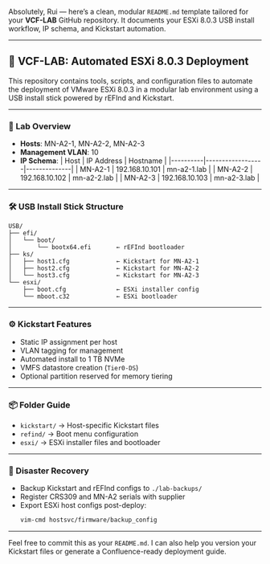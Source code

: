 Absolutely, Rui — here’s a clean, modular `README.md` template tailored for your **VCF-LAB** GitHub repository. It documents your ESXi 8.0.3 USB install workflow, IP schema, and Kickstart automation.

---

## 📘 VCF-LAB: Automated ESXi 8.0.3 Deployment

This repository contains tools, scripts, and configuration files to automate the deployment of VMware ESXi 8.0.3 in a modular lab environment using a USB install stick powered by rEFInd and Kickstart.

---

### 🧭 Lab Overview

- **Hosts**: MN-A2-1, MN-A2-2, MN-A2-3
- **Management VLAN**: 10
- **IP Schema**:
  | Host     | IP Address       | Hostname     |
  |----------|------------------|--------------|
  | MN-A2-1  | 192.168.10.101   | mn-a2-1.lab  |
  | MN-A2-2  | 192.168.10.102   | mn-a2-2.lab  |
  | MN-A2-3  | 192.168.10.103   | mn-a2-3.lab  |

---

### 🛠 USB Install Stick Structure

```
USB/
├── efi/
│   └── boot/
│       └── bootx64.efi       ← rEFInd bootloader
├── ks/
│   ├── host1.cfg             ← Kickstart for MN-A2-1
│   ├── host2.cfg             ← Kickstart for MN-A2-2
│   └── host3.cfg             ← Kickstart for MN-A2-3
└── esxi/
    ├── boot.cfg              ← ESXi installer config
    └── mboot.c32             ← ESXi bootloader
```

---

### ⚙️ Kickstart Features

- Static IP assignment per host
- VLAN tagging for management
- Automated install to 1 TB NVMe
- VMFS datastore creation (`Tier0-DS`)
- Optional partition reserved for memory tiering

---

### 📦 Folder Guide

- `kickstart/` → Host-specific Kickstart files
- `refind/` → Boot menu configuration
- `esxi/` → ESXi installer files and bootloader

---

### 🧯 Disaster Recovery

- Backup Kickstart and rEFInd configs to `./lab-backups/`
- Register CRS309 and MN-A2 serials with supplier
- Export ESXi host configs post-deploy:
  ```bash
  vim-cmd hostsvc/firmware/backup_config
  ```

---

Feel free to commit this as your `README.md`. I can also help you version your Kickstart files or generate a Confluence-ready deployment guide.
